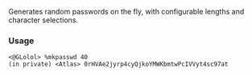 Generates random passwords on the fly, with configurable lengths and character selections.

### Usage

```
<@GLolol> %mkpasswd 40
(in private) <Atlas> 0rHVAe2jyrp4cyQjkoYMWKbmtwPcIVVyt4sc97at
```
